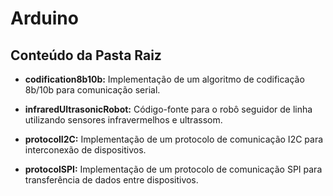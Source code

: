 # Arduino

## Conteúdo da Pasta Raiz

- **codification8b10b:** Implementação de um algoritmo de codificação 8b/10b para comunicação serial.

- **infraredUltrasonicRobot:** Código-fonte para o robô seguidor de linha utilizando sensores infravermelhos e ultrassom.

- **protocolI2C:** Implementação de um protocolo de comunicação I2C para interconexão de dispositivos.

- **protocolSPI:** Implementação de um protocolo de comunicação SPI para transferência de dados entre dispositivos.